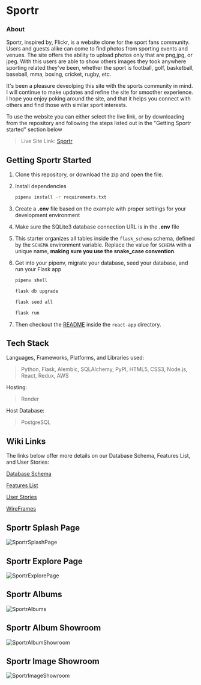 # Sportr

### About

Sportr, inspired by, Flickr, is a website clone for the sport fans community. Users and guests alike can come to find photos from sporting events and venues. The site offers the ability to upload photos only that are png,jpg, or jpeg. With this users are able to show others images they took anywhere sporting related they've been, whether the sport is football, golf, basketball, baseball, mma, boxing, cricket, rugby, etc.

It's been a pleasure deveolping this site with the sports community in mind. I will continue to make updates and refine the site for smoother experience. I hope you enjoy poking around the site, and that it helps you connect with others and find those with similar sport interests.

To use the website you can either select the live link, or by downloading from the repository and following the steps listed out in the "Getting Sportr started" section below

>  Live Site Link: [Sportr](https://sportr.onrender.com)



## Getting Sportr Started
1. Clone this repository, or download the zip and open the file.

2. Install dependencies

      ```bash
      pipenv install -r requirements.txt
      ```

3. Create a **.env** file based on the example with proper settings for your
   development environment

4. Make sure the SQLite3 database connection URL is in the **.env** file

5. This starter organizes all tables inside the `flask_schema` schema, defined
   by the `SCHEMA` environment variable.  Replace the value for
   `SCHEMA` with a unique name, **making sure you use the snake_case
   convention**.

6. Get into your pipenv, migrate your database, seed your database, and run your Flask app

   ```bash
   pipenv shell
   ```

   ```bash
   flask db upgrade
   ```

   ```bash
   flask seed all
   ```

   ```bash
   flask run
   ```

7. Then checkout the [README](./react-app/README.md) inside the `react-app` directory.

## Tech Stack
Languages, Frameworks, Platforms, and Libraries used:

>  Python, Flask, Alembic, SQLAlchemy, PyPI, HTML5, CSS3, Node.js, React, Redux, AWS

Hosting:

>  Render

Host Database:

>  PostgreSQL


## Wiki Links
The links below offer more details on our Database Schema, Features List, and User Stories:

[Database Schema](https://github.com/ChangeDL/Sportr/wiki/DATABASE-Schema)

[Features List](https://github.com/ChangeDL/Sportr/wiki/Features)

[User Stories](https://github.com/ChangeDL/Sportr/wiki/User-Stories)

[WireFrames](https://github.com/ChangeDL/Sportr/wiki/Wireframes)

## Sportr Splash Page
![SportrSplashPage](https://user-images.githubusercontent.com/108757380/211228598-8ce0dc66-28e4-4978-a0e0-96f96c33d39a.png)

## Sportr Explore Page
![SportrExplorePage](https://user-images.githubusercontent.com/108757380/211228618-bfade152-6e20-49b4-8cef-f2b0f6b10888.png)

## Sportr Albums
![SportrAlbums](https://user-images.githubusercontent.com/108757380/211228631-d0cc961a-e8c7-4db9-bd8f-8be64a366334.png)

## Sportr Album Showroom
![SportrAlbumShowroom](https://user-images.githubusercontent.com/108757380/211228645-6f199d9d-eb37-452f-934f-d31c657183cd.png)

## Sportr Image Showroom
![SportrImageShowroom](https://user-images.githubusercontent.com/108757380/211228657-d8bf9479-fc45-4aa9-ac68-cae6112e8997.png)


